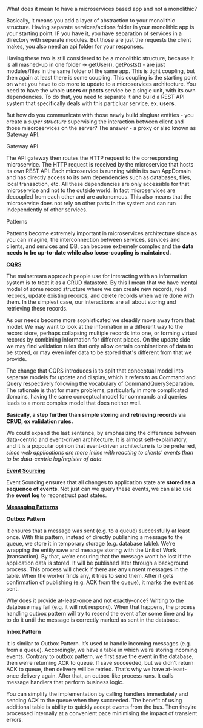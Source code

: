 What does it mean to have a microservices based app and not a monolithic?

Basically, it means you add a layer of abstraction to your monolithic structure. Having separate services/actions folder in your monolithic app is your starting point. IF you have it, you have separation of services in a directory with separate modules. But those are just the requests the client makes, you also need an api folder for your responses. 

Having these two is still considered to be a monolithic structure, because it is all mashed-up in one folder -> getUser(), getPosts() - are just modules/files in the same folder of the same app. This is tight coupling, but then again at least there is some coupling. This coupling is the starting point on what you have to do more to update to a microservices architecture. You need to have the whole **users** or **posts** service be a single unit, with its own dependencies. To do that, you need to separate it and build a REST API system that specifically deals with this particluar service, ex. **users**. 

But how do you communicate with those newly build singluar entities - you create a *super structure* supervising the interaction between client and those miscroservices on the server? The answer - a proxy or also known as Gateway API.

Gateway API

The API gateway then routes the HTTP request to the corresponding microservice. The HTTP request is received by the microservice that hosts its own REST API. Each microservice is running within its own AppDomain and has directly access to its own dependencies such as databases, files, local transaction, etc. All these dependencies are only accessible for that microservice and not to the outside world. In fact microservices are decoupled from each other and are autonomous. This also means that the microservice does not rely on other parts in the system and can run independently of other services.

Patterns

Patterns become extremely important in microservices architecture since as you can imagine, the interconnection between services, services and clients, and services and DB, can become extremely complex and the **data needs to be up-to-date while also loose-coupling is maintained.**

**[CQRS](https://martinfowler.com/bliki/CQRS.html)**

The mainstream approach people use for interacting with an information system is to treat it as a CRUD datastore. By this I mean that we have mental model of some record structure where we can create new records, read records, update existing records, and delete records when we're done with them. In the simplest case, our interactions are all about storing and retrieving these records.

As our needs become more sophisticated we steadily move away from that model. We may want to look at the information in a different way to the record store, perhaps collapsing multiple records into one, or forming virtual records by combining information for different places. On the update side we may find validation rules that only allow certain combinations of data to be stored, or may even infer data to be stored that's different from that we provide.

The change that CQRS introduces is to split that conceptual model into separate models for update and display, which it refers to as Command and Query respectively following the vocabulary of CommandQuerySeparation. The rationale is that for many problems, particularly in more complicated domains, having the same conceptual model for commands and queries leads to a more complex model that does neither well.

**Basically, a step further than simple storing and retrieving records via CRUD, ex validation rules.**

We could expand the last sentence, by emphasizing the difference between data-centric and event-driven architecture. It is almost self-explainatory, and it is a popoular opinion that event-driven architecture is to be preferred, *since web applications are more inline with reacting to clients' events than to be data-centric log/register of data.*

**[Event Sourcing](https://martinfowler.com/eaaDev/EventSourcing.html)**

Event Sourcing ensures that all changes to application state are **stored as a sequence of events**. Not just can we query these events, we can also use the **event log** to reconstruct past states.



**[Messaging Patterns](https://www.enterpriseintegrationpatterns.com/patterns/messaging/)**


**Outbox Pattern**

It ensures that a message was sent (e.g. to a queue) successfully at least once. With this pattern, instead of directly publishing a message to the queue, we store it in temporary storage (e.g. database table). We’re wrapping the entity save and message storing with the Unit of Work (transaction). By that, we’re ensuring that the message won’t be lost if the application data is stored. It will be published later through a background process. This process will check if there are any unsent messages in the table. When the worker finds any, it tries to send them. After it gets confirmation of publishing (e.g. ACK from the queue), it marks the event as sent.

Why does it provide at-least-once and not exactly-once? Writing to the database may fail (e.g. it will not respond). When that happens, the process handling outbox pattern will try to resend the event after some time and try to do it until the message is correctly marked as sent in the database.

**Inbox Pattern** 

It is similar to Outbox Pattern. It’s used to handle incoming messages (e.g. from a queue). Accordingly, we have a table in which we’re storing incoming events. Contrary to outbox pattern, we first save the event in the database, then we’re returning ACK to queue. If save succeeded, but we didn’t return ACK to queue, then delivery will be retried. That’s why we have at-least-once delivery again. After that, an outbox-like process runs. It calls message handlers that perform business logic.

You can simplify the implementation by calling handlers immediately and sending ACK to the queue when they succeeded. The benefit of using additional table is ability to quickly accept events from the bus. Then they’re processed internally at a convenient pace minimising the impact of transient errors.
